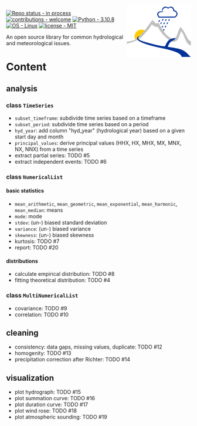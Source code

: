 <img align="right" src="images/logo.svg" alt="logo" width="175"/>   

[![Repo status - in process](https://img.shields.io/static/v1?label=Repo+status&message=in+process&color=90EE90&style=for-the-badge)](https://)
[![contributions - welcome](https://img.shields.io/static/v1?label=contributions&message=welcome&color=90EE90&style=for-the-badge)](https://)
[![Python - 3.10.8](https://img.shields.io/static/v1?label=Python&message=3.10.8&color=yellow&style=for-the-badge&logo=python)](https://)
[![OS - Linux](https://img.shields.io/badge/OS-Linux-blue?style=for-the-badge&logo=linux&logoColor=white)](https://)
[![license - MIT](https://img.shields.io/badge/license-MIT-blue?style=for-the-badge&)](https://lbesson.mit-license.org/)

An open source library for common hydrological and meteorological issues.

# Content
## analysis
### class `TimeSeries`
- `subset_timeframe`: subdivide time series based on a timeframe
- `subset_period`: subdivide time series based on a period
- `hyd_year`: add column "hyd_year" (hydrological year) based on a given start day and month
- `principal_values`: derive principal values (HHX, HX, MHX, MX, MNX, NX, NNX) from a time series
- extract partial series: TODO #5
- extract independent events: TODO #6

### class `NumericalList`
#### basic statistics
- `mean_arithmetic`, `mean_geometric`, `mean_exponential`, `mean_harmonic`, `mean_median`: means
- `mode`: mode
- `stdev`: (un-) biased standard deviation
- `variance`: (un-) biased variance
- `skewness`: (un-) biased skewness
- kurtosis: TODO #7
- report: TODO #20


#### distributions
- calculate empirical distribution: TODO #8
- fitting theoretical distribution: TODO #4
### class `MultiNumericalList`
- covariance: TODO #9
- correlation: TODO #10

## cleaning
- consistency: data gaps, missing values, duplicate: TODO #12
- homogenity: TODO #13
- precipitation correction after Richter: TODO #14
 
## visualization
- plot hydrograph: TODO #15
- plot summation curve: TODO #16
- plot duration curve: TODO #17
- plot wind rose: TODO #18
- plot atmospheric sounding: TODO #19